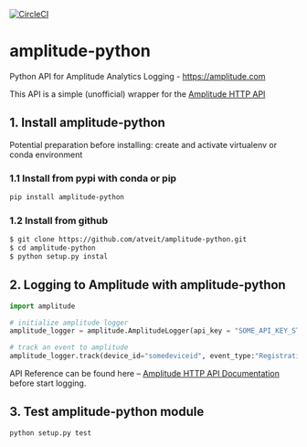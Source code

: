 [![CircleCI](https://circleci.com/gh/atveit/amplitude-python.svg?style=svg&circle-token=dfb7391f33d23ac3dad467b60ca34b36e7a37ebb)](https://circleci.com/gh/atveit/amplitude-python)

# amplitude-python
Python API for Amplitude Analytics Logging - https://amplitude.com

This API is a simple (unofficial) wrapper for the [Amplitude HTTP API](https://amplitude.zendesk.com/hc/en-us/articles/204771828-HTTP-API)

## 1. Install amplitude-python

Potential preparation before installing: create and activate virtualenv or conda environment

### 1.1 Install from pypi with conda or pip
```bash
pip install amplitude-python
```

### 1.2 Install from github
```bash
$ git clone https://github.com/atveit/amplitude-python.git
$ cd amplitude-python
$ python setup.py instal
```

## 2. Logging to Amplitude with amplitude-python

```python
import amplitude

# initialize amplitude logger
amplitude_logger = amplitude.AmplitudeLogger(api_key = "SOME_API_KEY_STRING")

# track an event to amplitude
amplitude_logger.track(device_id="somedeviceid", event_type:"Registration", event_properties={"screen": "First"}, user_properties={"email": "jon@doe.com"})

```

API Reference can be found here – [Amplitude HTTP API Documentation](https://amplitude.zendesk.com/hc/en-us/articles/204771828-HTTP-API) before start logging.

## 3. Test amplitude-python module
```
python setup.py test
```


